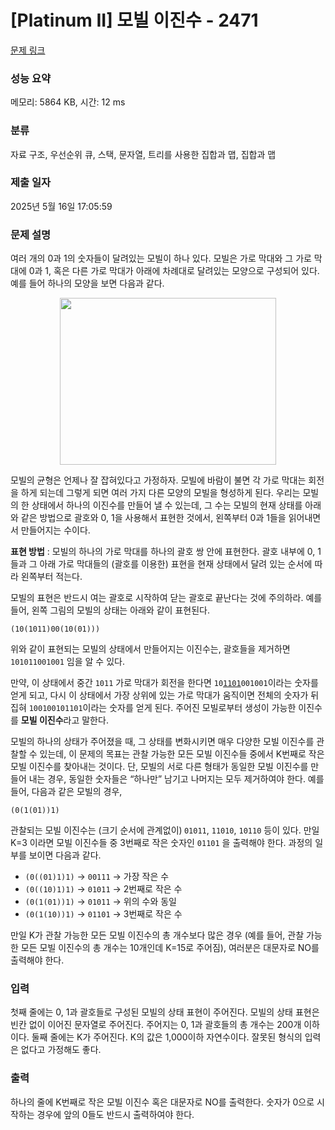 # [Platinum II] 모빌 이진수 - 2471 

[문제 링크](https://www.acmicpc.net/problem/2471) 

### 성능 요약

메모리: 5864 KB, 시간: 12 ms

### 분류

자료 구조, 우선순위 큐, 스택, 문자열, 트리를 사용한 집합과 맵, 집합과 맵

### 제출 일자

2025년 5월 16일 17:05:59

### 문제 설명

<p>여러 개의 0과 1의 숫자들이 달려있는 모빌이 하나 있다. 모빌은 가로 막대와 그 가로 막대에 0과 1, 혹은 다른 가로 막대가 아래에 차례대로 달려있는 모양으로 구성되어 있다. 예를 들어 하나의 모양을 보면 다음과 같다.</p>

<p style="text-align: center;"><img alt="" src="https://www.acmicpc.net/upload/images/w7.png" style="width: 346px; height: 267px; "></p>

<p>모빌의 균형은 언제나 잘 잡혀있다고 가정하자. 모빌에 바람이 불면 각 가로 막대는 회전을 하게 되는데 그렇게 되면 여러 가지 다른 모양의 모빌을 형성하게 된다. 우리는 모빌의 한 상태에서 하나의 이진수를 만들어 낼 수 있는데, 그 수는 모빌의 현재 상태를 아래와 같은 방법으로 괄호와 0, 1을 사용해서 표현한 것에서, 왼쪽부터 0과 1들을 읽어내면서 만들어지는 수이다.</p>

<p><strong>표현 방법</strong> : 모빌의 하나의 가로 막대를 하나의 괄호 쌍 안에 표현한다. 괄호 내부에 0, 1들과 그 아래 가로 막대들의 (괄호를 이용한) 표현을 현재 상태에서 달려 있는 순서에 따라 왼쪽부터 적는다.</p>

<p>모빌의 표현은 반드시 여는 괄호로 시작하여 닫는 괄호로 끝난다는 것에 주의하라. 예를 들어, 왼쪽 그림의 모빌의 상태는 아래와 같이 표현된다.</p>

<p><code>(10(1011)00(10(01))) </code></p>

<p>위와 같이 표현되는 모빌의 상태에서 만들어지는 이진수는, 괄호들을 제거하면  <code>101011001001</code> 임을 알 수 있다. </p>

<p>만약, 이 상태에서 중간 <code>1011</code> 가로 막대가 회전을 한다면 <code>10<u>1101</u>001001</code>이라는 숫자를 얻게 되고, 다시 이 상태에서 가장 상위에 있는 가로 막대가 움직이면 전체의 숫자가 뒤집혀 <code>100100101101</code>이라는 숫자를 얻게 된다. 주어진 모빌로부터 생성이 가능한 이진수를 <strong>모빌 이진수</strong>라고 말한다. </p>

<p>모빌의 하나의 상태가 주어졌을 때, 그 상태를 변화시키면 매우 다양한 모빌 이진수를 관찰할 수 있는데, 이 문제의 목표는 관찰 가능한 모든 모빌 이진수들 중에서 K번째로 작은 모빌 이진수를 찾아내는 것이다. 단, 모빌의 서로 다른 형태가 동일한 모빌 이진수를 만들어 내는 경우, 동일한 숫자들은 “하나만” 남기고 나머지는 모두 제거하여야 한다. 예를 들어, 다음과 같은 모빌의 경우, </p>

<p><code>(0(1(01))1)</code></p>

<p>관찰되는 모빌 이진수는 (크기 순서에 관계없이)<strong> </strong><code>01011</code>, <code>11010</code>, <code>10110</code> 등이 있다. 만일 K=3 이라면 모빌 이진수들 중 3번째로 작은 숫자인 <code>01101</code> 을 출력해야 한다. 과정의 일부를 보이면 다음과 같다.</p>

<ul>
	<li><code>(0((01)1)1)</code> → <code>00111</code> → 가장 작은 수</li>
	<li><code>(0((10)1)1)</code> → <code>01011</code> → 2번째로 작은 수</li>
	<li><code>(0(1(01))1)</code> → <code>01011</code> → 위의 수와 동일</li>
	<li><code>(0(1(10))1)</code> → <code>01101</code> → 3번째로 작은 수</li>
</ul>

<p>만일 K가 관찰 가능한 모든 모빌 이진수의 총 개수보다 많은 경우 (예를 들어, 관찰 가능한 모든 모빌 이진수의 총 개수는 10개인데 K=15로 주어짐), 여러분은 대문자로 NO를 출력해야 한다.</p>

### 입력 

 <p>첫째 줄에는 0, 1과 괄호들로 구성된 모빌의 상태 표현이 주어진다. 모빌의 상태 표현은 빈칸 없이 이어진 문자열로 주어진다. 주어지는 0, 1과 괄호들의 총 개수는 200개 이하이다. 둘째 줄에는 K가 주어진다. K의 값은 1,000이하 자연수이다. 잘못된 형식의 입력은 없다고 가정해도 좋다.</p>

### 출력 

 <p>하나의 줄에 K번째로 작은 모빌 이진수 혹은 대문자로 NO를 출력한다. 숫자가 0으로 시작하는 경우에 앞의 0들도 반드시 출력하여야 한다.</p>

